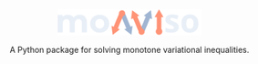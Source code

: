 <div align="center">

<picture>
  <source media="(prefers-color-scheme: light)" srcset="docs/_static/monviso-light.svg">
  <img alt="monviso logo" src="docs/_static/monviso-dark.svg" width="50%" height="50%">
</picture>

A Python package for solving monotone variational inequalities. 

</div>

